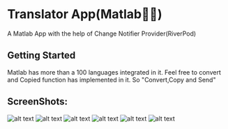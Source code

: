 # Translator App(Matlab🤔🤔)

A Matlab App with the help of Change Notifier Provider(RiverPod)

## Getting Started

Matlab has more than a 100 languages integrated in it. Feel free to convert and Copied function has implemented in it. So "Convert,Copy and Send"

## ScreenShots:

![alt text](assets/images/first.jpg)
![alt text](assets/images/second.jpg)
![alt text](assets/images/fourth.jpg)
![alt text](assets/images/fifth.jpg)
![alt text](assets/images/sixth.jpg)
![alt text](assets/images/Seventh.jpg)
